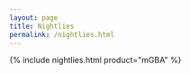 ```yaml
---
layout: page
title: Nightlies
permalink: /nightlies.html
---
```

{% include nightlies.html product="mGBA" %}
